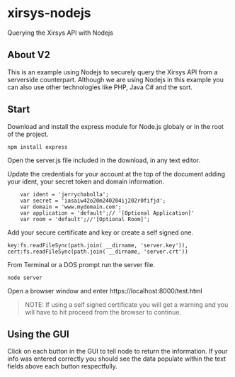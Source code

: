 # xirsys-nodejs
Querying the Xirsys API with Nodejs

## About V2

This is an example using Nodejs to securely query the Xirsys API from a serverside counterpart.  Although we are using Nodejs in this example you can also use other technologies like PHP, Java C# and the sort.


## Start

Download and install the express module for Node.js globaly or in the root of the project.

```
npm install express
```

Open the server.js file included in the download, in any text editor.

Update the credentials for your account at the top of the document adding your ident, your secret token and domain information.
```
	var ident = 'jerrychabolla';
	var secret = 'iasaiw42o20m240204ij202r0fifjd';
	var domain = 'www.mydomain.com';
	var application = 'default';// '[Optional Application]'
	var room = 'default';//'[Optional Room]';
```

Add your secure certificate and key or create a self signed one.
```
key:fs.readFileSync(path.join( __dirname, 'server.key')),
cert:fs.readFileSync(path.join( __dirname, 'server.crt'))
```

From Terminal or a DOS prompt run the server file.
```
node server
```
Open a browser window and enter https://localhost:8000/test.html 

> NOTE:  If using a self signed certificate you will get a warning and you will have to hit proceed from the browser to continue. 

## Using the GUI

Click on each button in the GUI to tell node to return the information.  If your info was entered correctly you should see the data populate within the text fields above each button respectfully.

